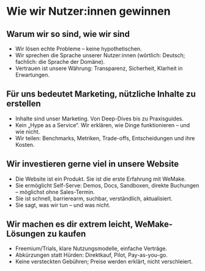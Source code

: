 # Wie wir Nutzer:innen gewinnen

## Warum wir so sind, wie wir sind

- Wir lösen echte Probleme – keine hypothetischen.
- Wir sprechen die Sprache unserer Nutzer:innen (wörtlich: Deutsch; fachlich: die Sprache der Domäne).
- Vertrauen ist unsere Währung: Transparenz, Sicherheit, Klarheit in Erwartungen.

## Für uns bedeutet Marketing, nützliche Inhalte zu erstellen

- Inhalte sind unser Marketing. Von Deep-Dives bis zu Praxisguides.
- Kein „Hype as a Service“. Wir erklären, wie Dinge funktionieren – und wie nicht.
- Wir teilen: Benchmarks, Metriken, Trade-offs, Entscheidungen und ihre Kosten.

## Wir investieren gerne viel in unsere Website

- Die Website ist ein Produkt. Sie ist die erste Erfahrung mit WeMake.  
- Sie ermöglicht Self-Serve: Demos, Docs, Sandboxen, direkte Buchungen – möglichst ohne Sales-Termin.  
- Sie ist schnell, barrierearm, suchbar, verständlich, aktualisiert.  
- Sie sagt, was wir tun – und was nicht.

## Wir machen es dir extrem leicht, WeMake-Lösungen zu kaufen

- Freemium/Trials, klare Nutzungsmodelle, einfache Verträge.
- Abkürzungen statt Hürden: Direktkauf, Pilot, Pay-as-you-go.
- Keine versteckten Gebühren; Preise werden erklärt, nicht verschleiert.
